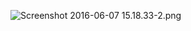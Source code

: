 ![Screenshot 2016-06-07 15.18.33-2.png](https://bitbucket.org/repo/aBapoK/images/3227663303-Screenshot%202016-06-07%2015.18.33-2.png)